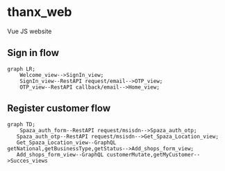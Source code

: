 # thanx_web
Vue JS website 

## Sign in flow
```mermaid
graph LR;
    Welcome_view-->SignIn_view;
    SignIn_view--RestAPI request/email-->OTP_view;
    OTP_view--RestAPI callback/email-->Home_view;
```

## Register customer flow 
```mermaid
graph TD;
    Spaza_auth_form--RestAPI request/msisdn-->Spaza_auth_otp;
   Spaza_auth_otp--RestAPI request/msisdn-->Get_Spaza_Location_view;
   Get_Spaza_Location_view--GraphQL getNational,getBusinessType,getStatus-->Add_shops_form_view;
   Add_shops_form_view--GraphQL customerMutate,getMyCustomer-->Succes_views
```
